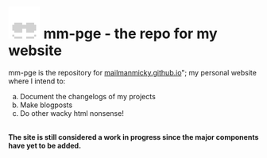 <h1><img src="images/favicon64px.png"> mm-pge - the repo for my website</h1>
<p>mm-pge is the repository for <a href="https://mailmanmicky.github.io/mm-pge/" target="_blank; text-decoration:none;">mailmanmicky.github.io</a>"; my personal     website where I intend to: 
                                    <ol type="a">
    <li> Document the changelogs of my projects </li>
    <li> Make blogposts </li>
    <li> Do other wacky html nonsense! </li>
</ol>
<br>
<strong>The site is still considered a work in progress since the major components have yet to be added.</strong></p>
